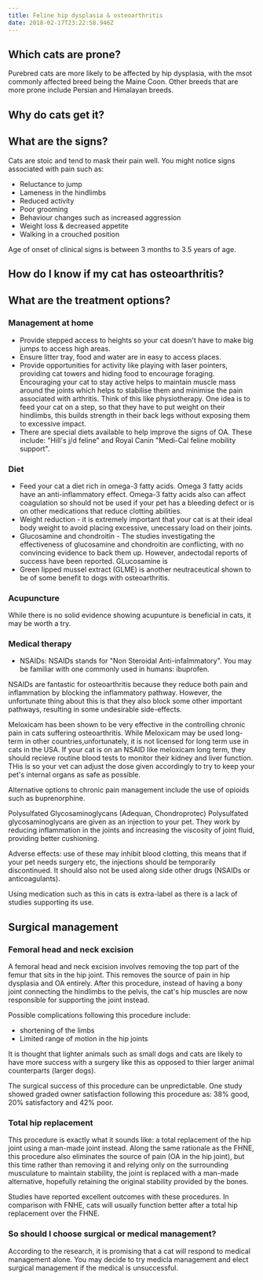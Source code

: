 ```yaml
---
title: Feline hip dysplasia & osteoarthritis
date: 2018-02-17T23:22:58.946Z
---
```

## Which cats are prone?
Purebred cats are more likely to be affected by hip dysplasia, with the msot commonly affected breed being the Maine Coon. Other breeds that are more prone include Persian and Himalayan breeds.


## Why do cats get it?


## What are the signs?
Cats are stoic and tend to mask their pain well. You might notice signs associated with pain such as:
* Reluctance to jump
* Lameness in the hindlimbs
* Reduced activity
* Poor grooming
* Behaviour changes such as increased aggression
* Weight loss & decreased appetite 
* Walking in a crouched position


Age of onset of clinical signs is between 3 months to 3.5 years of age. 

## How do I know if my cat has osteoarthritis?

## What are the treatment options?

### Management at home

* Provide stepped access to heights so your cat doesn't have to make big jumps to access high areas. 
* Ensure litter tray, food and water are in easy to access places.  
* Provide opportunities for activity like playing with laser pointers, providing cat towers and hiding food to encourage foraging. Encouraging your cat to stay active helps to maintain muscle mass around the joints which helps to stabilise them and minimise the pain associated with arthritis. Think of this like physiotherapy. One idea is to feed your cat on a step, so that they have to put weight on their hindlimbs, this builds strength in their back legs without exposing them to excessive impact. 
* There are special diets available to help improve the signs of OA. These include: "Hill's j/d feline" and Royal Canin "Medi-Cal feline mobility support".  

### Diet
* Feed your cat a diet rich in omega-3 fatty acids. Omega 3 fatty acids have an anti-inflammatory effect. Omega-3 fatty acids also can affect coagulation so should not be used if your pet has a bleeding defect or is on other medications that reduce clotting abilities. 
* Weight reduction - it is extremely important that your cat is at their ideal body weight to avoid placing excessive, unecessary load on their joints. 
* Glucosamine and chondroitin - The studies investigating the effectiveness of glucosamine and chondroitin are conflicting, with no convincing evidence to back them up. However, andectodal reports of success have been reported. GLucosamine is  
* Green lipped mussel extract (GLME) is another neutraceutical shown to be of some benefit to dogs with osteoarthritis. 

### Acupuncture
While there is no solid evidence showing acupunture is beneficial in cats, it may be worth a try. 

### Medical therapy 
* NSAIDs: NSAIDs stands for "Non Steroidal Anti-infalmmatory". You may be familiar with one commonly used in humans: ibuprofen. 

NSAIDs are fantastic for osteoarthritis because they reduce both pain and inflammation by blocking the inflammatory pathway. However, the unfortunate thing about this is that they also block some other important pathways, resulting in some undesirable side-effects.

Meloxicam has been shown to be very effective in the controlling chronic pain in cats suffering osteoarthritis. While Meloxicam may be used long-term in other countries,unfortunately, it is not licensed for long term use in cats in the USA. If your cat is on an NSAID like meloxicam long term, they should recieve routine blood tests to monitor their kidney and liver function. THis is so your vet can adjust the dose given accordingly to try to keep your pet's internal organs as safe as possible.

Alternative options to chronic pain management include the use of opioids such as buprenorphine.

Polysulfated Glycosaminoglycans (Adequan, Chondroprotec)
Polysulfated glycosaminoglycans are given as an injection to your pet. They work by reducing inflammation in the joints and increasing the viscosity of joint fluid, providing better cushioning. 

Adverse effects: use of these may inhibit blood clotting, this means that if your pet needs surgery etc, the injections should be temporarily discontinued. It should also not be used along side other drugs (NSAIDs or anticoagulants).

Using medication such as this in cats is extra-label as there is a lack of studies supporting its use.  

## Surgical management

### Femoral head and neck excision
A femoral head and neck excision involves removing the top part of the femur that sits in the hip joint. This removes the source of pain in hip dysplasia and OA entirely. After this procedure, instead of having a bony joint connecting the hindlimbs to the pelvis, the cat's hip muscles are now responsible for supporting the joint instead. 

Possible complications following this procedure include:
* shortening of the limbs
* Limited range of motion in the hip joints

It is thought that lighter animals such as small dogs and cats are likely to have more success with a surgery like this as opposed to thier larger animal counterparts (larger dogs). 

The surgical success of this procedure can be unpredictable. One study showed graded owner satisfaction following this procedure as: 38% good, 20% satisfactory and 42% poor. 

### Total hip replacement
This procedure is exactly what it sounds like: a total replacement of the hip joint using a man-made joint instead. Along the same rationale as the FHNE, this procedure also eliminates the source of pain (OA in the hip joint), but this time rather than removing it and relying only on the surrounding musculature to maintain stability, the joint is replaced with a man-made alternative, hopefully retaining the original stability provided by the bones. 

Studies have reported excellent outcomes with these procedures. In comparison with FNHE, cats will usually function better after a total hip replacement over the FHNE. 

### So should I choose surgical or medical management?
According to the research, it is promising that a cat will respond to medical management alone. You may decide to try medicla management and elect surgical management if the medical is unsuccessful. 


  


